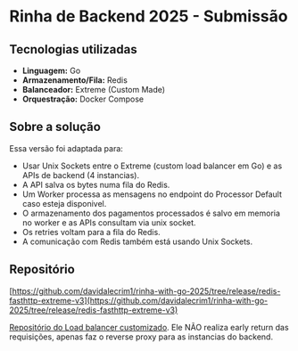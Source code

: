 # Rinha de Backend 2025 - Submissão

## Tecnologias utilizadas
- **Linguagem:** Go
- **Armazenamento/Fila:** Redis
- **Balanceador:** Extreme (Custom Made)
- **Orquestração:** Docker Compose

## Sobre a solução
Essa versão foi adaptada para:
- Usar Unix Sockets entre o Extreme (custom load balancer em Go) e as APIs de backend (4 instancias).
- A API salva os bytes numa fila do Redis.
- Um Worker processa as mensagens no endpoint do Processor Default caso esteja disponivel.
- O armazenamento dos pagamentos processados é salvo em memoria no worker e as APIs consultam via unix socket.
- Os retries voltam para a fila do Redis.
- A comunicação com Redis também está usando Unix Sockets.

## Repositório
[https://github.com/davidalecrim1/rinha-with-go-2025/tree/release/redis-fasthttp-extreme-v3](https://github.com/davidalecrim1/rinha-with-go-2025/tree/release/redis-fasthttp-extreme-v3)

[Repositório do Load balancer customizado](https://github.com/davidalecrim1/extreme). Ele NÃO realiza early return das requisições, apenas faz o reverse proxy para as instancias do backend.